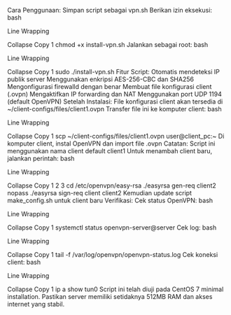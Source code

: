 Cara Penggunaan:
Simpan script sebagai vpn.sh
Berikan izin eksekusi:
bash

Line Wrapping

Collapse
Copy
1
chmod +x install-vpn.sh
Jalankan sebagai root:
bash

Line Wrapping

Collapse
Copy
1
sudo ./install-vpn.sh
Fitur Script:
Otomatis mendeteksi IP publik server
Menggunakan enkripsi AES-256-CBC dan SHA256
Mengonfigurasi firewalld dengan benar
Membuat file konfigurasi client (.ovpn)
Mengaktifkan IP forwarding dan NAT
Menggunakan port UDP 1194 (default OpenVPN)
Setelah Instalasi:
File konfigurasi client akan tersedia di ~/client-configs/files/client1.ovpn
Transfer file ini ke komputer client:
bash

Line Wrapping

Collapse
Copy
1
scp ~/client-configs/files/client1.ovpn user@client_pc:~
Di komputer client, instal OpenVPN dan import file .ovpn
Catatan:
Script ini menggunakan nama client default client1
Untuk menambah client baru, jalankan perintah:
bash

Line Wrapping

Collapse
Copy
1
2
3
cd /etc/openvpn/easy-rsa
./easyrsa gen-req client2 nopass
./easyrsa sign-req client client2
Kemudian update script make_config.sh untuk client baru
Verifikasi:
Cek status OpenVPN:
bash

Line Wrapping

Collapse
Copy
1
systemctl status openvpn-server@server
Cek log:
bash

Line Wrapping

Collapse
Copy
1
tail -f /var/log/openvpn/openvpn-status.log
Cek koneksi client:
bash

Line Wrapping

Collapse
Copy
1
ip a show tun0
Script ini telah diuji pada CentOS 7 minimal installation. Pastikan server memiliki setidaknya 512MB RAM dan akses internet yang stabil.



